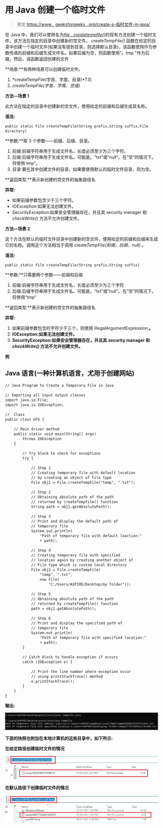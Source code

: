 # 用 Java 创建一个临时文件

> 原文:[https://www . geeksforgeeks . org/create-a-临时文件-in-java/](https://www.geeksforgeeks.org/create-a-temporary-file-in-java/)

在 Java 中，我们可以使用名为[*file . createtempfile()*](https://www.geeksforgeeks.org/file-createtempfile-method-in-java-with-examples/)的现有方法创建一个临时文件，该方法在指定的目录中创建新的空文件。 *createTempFile()* 函数在给定的目录中创建一个临时文件(如果没有提到目录，则选择默认目录)，该函数使用作为参数传递的前缀和后缀生成文件名。如果后缀为空，则函数使用”。tmp "作为后缀。然后，该函数返回创建的文件

**场景:**有两种场景可以创建临时文件。

1.  *createTempFile(字首、字尾、目录)*T3]
2.  *createTempFile(字首、字尾、空值)*

**方法—场景 1**

此方法在指定的目录中创建新的空文件，使用给定的前缀和后缀生成其名称。

**语法:**

```
public static File createTempFile(String prefix,String suffix,File directory)
```

**参数:**取 3 个参数——前缀、后缀、目录。

1.  前缀:前缀字符串用于生成文件名，长度必须至少为三个字符。
2.  后缀:后缀字符串用于生成文件名。可能是。“txt”或“null”。在“空”的情况下。将使用 tmp”。
3.  目录:要在其中创建文件的目录，如果要使用默认的临时文件目录，则为空。

**返回类型:**表示新创建的空文件的抽象路径名

**异常:**

*   如果前缀参数包含少于三个字符。
*   IOException:如果无法创建文件。
*   SecurityException:如果安全管理器存在，并且其 security manager 和 *checkWrite()* 方法不允许创建文件。

**方法—场景 2**

这个方法在默认的临时文件目录中创建新的空文件，使用给定的前缀和后缀来生成它的名称。调用这个方法相当于调用 *createTempFile(前缀，后缀，null)* 。

**语法:**

```
public static File createTempFile(String prefix,String suffix)
```

**参数:**只需要两个参数——前缀和后缀

1.  前缀:前缀字符串用于生成文件名，长度必须至少为三个字符
2.  后缀:后缀字符串用于生成文件名。可能是。“txt”或“null”。在“空”的情况下。将使用“tmp”

**返回类型:**表示新创建的空文件的抽象路径名

**异常:**

1.  如果前缀参数包含的字符少于三个，则使用 IllegalArgumentExpression:**。**
2.  **IOException:如果无法创建文件。**
3.  **SecurityException:如果安全管理器存在，并且其 security manager 和 *checkWrite()* 方法不允许创建文件。**

****例****

## **Java 语言(一种计算机语言，尤用于创建网站)**

```
// Java Program to Create a Temporary File in Java

// Importing all input output classes
import java.io.File;
import java.io.IOException;

//  Class
public class GFG {

    // Main driver method
    public static void main(String[] args)
        throws IOException
    {

        // Try block to check for exceptions
        try {

            // Step 1
            // Creating temporary file with default location
            // by creating an object of File type
            File obj1 = File.createTempFile("temp", ".txt");

            // Step 2
            // Obtaining absolute path of the path
            // returned by createTempfile() function
            String path = obj1.getAbsolutePath();

            // Step 3
            // Print and display the default path of
            // temporary file
            System.out.println(
                "Path of temporary file with default loaction:"
                + path);

            // Step 4
            // Creating temporary file with specified
            // location again by creating another object of
            // File type which is custom local directory
            File obj2 = File.createTempFile(
                "temp", ".txt",
                new File(
                    "C:/Users/ASPIRE/Desktop/my folder"));

            // Step 5
            // Obtaining absolute path of the path
            // returned by createTempfile() function
            path = obj2.getAbsolutePath();

            // Step 6
            // Print and display the specified path of
            // temporary file
            System.out.println(
                "Path of temporary file with specified location:"
                + path);
        }

        // Catch block to handle exception if occurs
        catch (IOException e) {

            // Print the line number where exception occur
            // using printStackTrace() method
            e.printStackTrace();
        }
    }
}
```

****输出:****

**![](img/3a7d4788c82ebdc9cf2ac0ffe115ba12.png)**

**下面的快照也附加在本地计算机的这些目录中，如下所示:**

**在给定路径创建临时文件的情况**

**![](img/9ff2bed6ac359f5c73cc06a6356abed7.png)**

**在默认路径下创建临时文件的情况**

**![](img/c5170026efeb336bd126d236e26b5b01.png)**